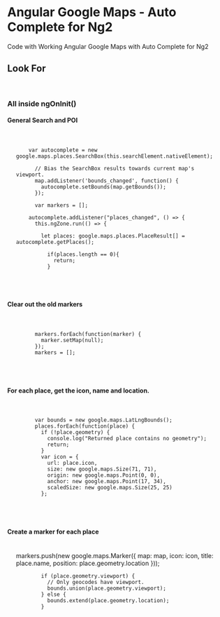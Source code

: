 <h1>Angular Google Maps - Auto Complete for Ng2</h1>

Code with Working Angular Google Maps with Auto Complete for Ng2


  <h2>
    Look For 
  </h2> <br/>
 
<h3>All inside  ngOnInit()</h3>
  
  
<h4> <strong>General Search and POI</strong> </h4>
<div style="brackground:#e1e1e1;padding:20px;">
  
        var autocomplete = new google.maps.places.SearchBox(this.searchElement.nativeElement);
        
          // Bias the SearchBox results towards current map's viewport.
          map.addListener('bounds_changed', function() {
            autocomplete.setBounds(map.getBounds());
          });
          
          var markers = [];

        autocomplete.addListener("places_changed", () => {
          this.ngZone.run(() => {
            
            let places: google.maps.places.PlaceResult[] = autocomplete.getPlaces();
                      
              if(places.length == 0){
                return;
              }
</div><br/>

        
             
<h4> <strong>Clear out the old markers</strong> </h4>

<div style="brackground:#e1e1e1;padding:20px;">
  
          markers.forEach(function(marker) {
            marker.setMap(null);
          });
          markers = [];
</div><br/>
  
<h4> <strong>For each place, get the icon, name and location.</strong> </h4>

<div style="brackground:#e1e1e1;padding:20px;">
  
          var bounds = new google.maps.LatLngBounds();
          places.forEach(function(place) {
            if (!place.geometry) {
              console.log("Returned place contains no geometry");
              return;
            }
            var icon = {
              url: place.icon,
              size: new google.maps.Size(71, 71),
              origin: new google.maps.Point(0, 0),
              anchor: new google.maps.Point(17, 34),
              scaledSize: new google.maps.Size(25, 25)
            };
</div><br/>
  
<h4> <strong>Create a marker for each place</strong> </h4>

<div style="brackground:#e1e1e1;padding:20px;">
            markers.push(new google.maps.Marker({
              map: map,
              icon: icon,
              title: place.name,
              position: place.geometry.location
            }));

            if (place.geometry.viewport) {
              // Only geocodes have viewport.
              bounds.union(place.geometry.viewport);
            } else {
              bounds.extend(place.geometry.location);
            }
</div><br/>
  

